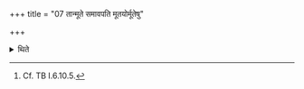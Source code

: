 +++
title = "07 तान्मूते समावपति मूतयोर्मूतेषु"

+++

<details><summary>थिते</summary>

7. The Adhvaryu puts down those in one[^1] basket, or two baskets or three baskets.  


[^1]: Cf. TB I.6.10.5.
</details>
